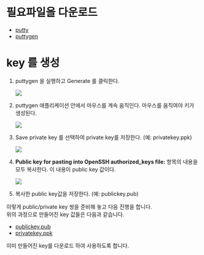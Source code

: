 

# 필요파일을 다운로드
- [putty](https://the.earth.li/~sgtatham/putty/latest/w64/putty.exe)
- [puttygen](https://the.earth.li/~sgtatham/putty/latest/w64/puttygen.exe)

# key 를 생성

1. puttygen 을 실행하고 Generate 를 클릭한다.

    ![](https://www.oracle.com/webfolder/technetwork/tutorials/obe/cloud/compute-iaas/generating_ssh_key/images/generate-ssh-key-windows-1.jpg)

1. puttygen 애플리케이션 안에서 마우스를 계속 움직인다. 마우스를 움직여야 키가 생성된다.

    ![](https://www.oracle.com/webfolder/technetwork/tutorials/obe/cloud/compute-iaas/generating_ssh_key/images/generate-ssh-key-windows-2a.jpg)

1. Save private key 를 선택하여 private key를 저장한다. (예: privatekey.ppk)

    ![](https://www.oracle.com/webfolder/technetwork/tutorials/obe/cloud/compute-iaas/generating_ssh_key/images/generate-ssh-key-windows-2a.jpg)

1. **Public key for pasting into OpenSSH authorized_keys file:** 항목의 내용을 모두 복사한다.   이 내용이 public key 값이다.

    ![](https://www.oracle.com/webfolder/technetwork/tutorials/obe/cloud/compute-iaas/generating_ssh_key/images/generate-ssh-key-windows-3.jpg)

1. 복사한 public key값을 저장한다. (예: publickey.pub)

이렇게 public/private key 쌍을 준비해 놓고 다음 진행을 합니다.  
위의 과정으로 만들어진 key  값들은 다음과 같습니다.
- [publickey.pub](./files/publickey.pub)
- [privatekey.ppk](./files/privatekey.ppk)

이미 만들어진 key를 다운로드 하여 사용하도록 합니다.

